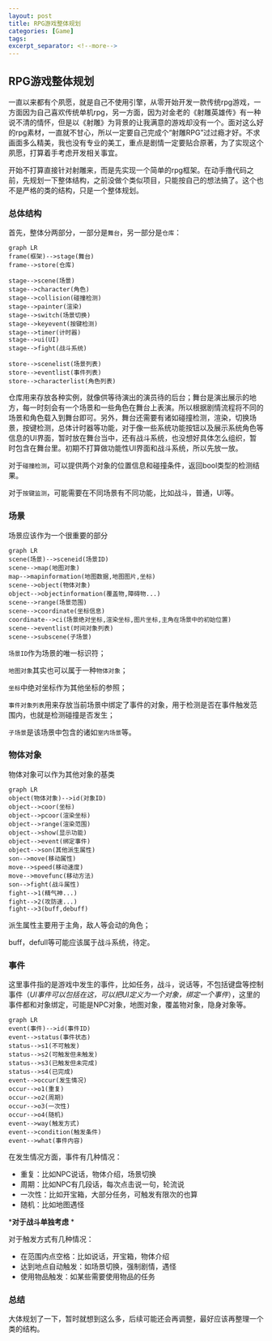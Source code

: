 ```yaml
---
layout: post
title: RPG游戏整体规划
categories: [Game]
tags: 
excerpt_separator: <!--more-->
---
```


<!--categories: [Ubuntu, Database, Python, Github, Web, Tutorial, Test, Shell, LeetCode, ]-->
<!--tags: [jekyll, python3, github, Django, markdown, mysql, shell, ]-->

## RPG游戏整体规划 

一直以来都有个夙愿，就是自己不使用引擎，从零开始开发一款传统rpg游戏，一方面因为自己喜欢传统单机rpg，另一方面，因为对金老的《射雕英雄传》有一种说不清的情怀，但是以《射雕》为背景的让我满意的游戏却没有一个。面对这么好的rpg素材，一直就不甘心，所以一定要自己完成个“射雕RPG”过过瘾才好。不求画面多么精美，我也没有专业的美工，重点是剧情一定要贴合原著，为了实现这个夙愿，打算着手考虑开发相关事宜。

开始不打算直接针对射雕来，而是先实现一个简单的rpg框架。在动手撸代码之前，先规划一下整体结构，之前没做个类似项目，只能按自己的想法搞了。这个也不是严格的类的结构，只是一个整体规划。

<!--more-->

### 总体结构 

首先，整体分两部分，一部分是`舞台`，另一部分是`仓库`：

```mermaid
graph LR
frame(框架)-->stage(舞台)
frame-->store(仓库)

stage-->scene(场景)
stage-->character(角色)
stage-->collision(碰撞检测)
stage-->painter(渲染)
stage-->switch(场景切换)
stage-->keyevent(按键检测)
stage-->timer(计时器)
stage-->ui(UI)
stage-->fight(战斗系统)

store-->scenelist(场景列表)
store-->eventlist(事件列表)
store-->characterlist(角色列表)
```

仓库用来存放各种实例，就像供等待演出的演员待的后台；舞台是演出展示的地方，每一时刻会有一个场景和一些角色在舞台上表演。所以根据剧情流程将不同的场景和角色载入到舞台即可。另外，舞台还需要有诸如碰撞检测，渲染，切换场景，按键检测，总体计时器等功能，对于像一些系统功能按钮以及展示系统角色等信息的UI界面，暂时放在舞台当中，还有战斗系统，也没想好具体怎么组织，暂时包含在舞台里。初期不打算做功能性UI界面和战斗系统，所以先放一放。

对于`碰撞检测`，可以提供两个对象的位置信息和碰撞条件，返回bool类型的检测结果。

对于`按键监测`，可能需要在不同场景有不同功能，比如战斗，普通，UI等。

### 场景 

场景应该作为一个很重要的部分

```mermaid
graph LR
scene(场景)-->sceneid(场景ID)
scene-->map(地图对象)
map-->mapinformation(地图数据,地图图片,坐标)
scene-->object(物体对象)
object-->objectinformation(覆盖物,障碍物...)
scene-->range(场景范围)
scene-->coordinate(坐标信息)
coordinate-->ci(场景绝对坐标,渲染坐标,图片坐标,主角在场景中的初始位置)
scene-->eventlist(时间对象列表)
scene-->subscene(子场景)
```

`场景ID`作为场景的唯一标识符；

`地图对象`其实也可以属于一种`物体对象`；

`坐标`中绝对坐标作为其他坐标的参照；

`事件对象列表`用来存放当前场景中绑定了事件的对象，用于检测是否在事件触发范围内，也就是检测碰撞是否发生；

`子场景`是该场景中包含的诸如`室内场景`等。

### 物体对象

物体对象可以作为其他对象的基类

```mermaid
graph LR
object(物体对象)-->id(对象ID)
object-->coor(坐标)
object-->pcoor(渲染坐标)
object-->range(渲染范围)
object-->show(显示功能)
object-->event(绑定事件)
object-->son(其他派生属性)
son-->move(移动属性)
move-->speed(移动速度)
move-->movefunc(移动方法)
son-->fight(战斗属性)
fight-->1(精气神...)
fight-->2(攻防速...)
fight-->3(buff,debuff)
```

派生属性主要用于主角，敌人等会动的角色；

buff，defull等可能应该属于战斗系统，待定。

### 事件 

这里事件指的是游戏中发生的事件，比如任务，战斗，说话等，不包括键盘等控制事件（*UI事件可以包括在这，可以把UI定义为一个对象，绑定一个事件*），这里的事件都和对象绑定，可能是NPC对象，地图对象，覆盖物对象，隐身对象等。

```mermaid
graph LR
event(事件)-->id(事件ID)
event-->status(事件状态)
status-->s1(不可触发)
status-->s2(可触发但未触发)
status-->s3(已触发但未完成)
status-->s4(已完成)
event-->occur(发生情况)
occur-->o1(重复)
occur-->o2(周期)
occur-->o3(一次性)
occur-->o4(随机)
event-->way(触发方式)
event-->condition(触发条件)
event-->what(事件内容)
```

在发生情况方面，事件有几种情况：

- 重复：比如NPC说话，物体介绍，场景切换
- 周期：比如NPC有几段话，每次点击说一句，轮流说
- 一次性：比如开宝箱，大部分任务，可触发有限次的也算
- 随机：比如地图遇怪

***对于战斗单独考虑** *

对于触发方式有几种情况：

- 在范围内点空格：比如说话，开宝箱，物体介绍
- 达到地点自动触发：如场景切换，强制剧情，遇怪
- 使用物品触发：如某些需要使用物品的任务

### 总结 

大体规划了一下，暂时就想到这么多，后续可能还会再调整，最好应该再整理一个类的结构。